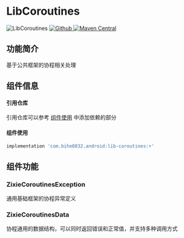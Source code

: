 # LibCoroutines

![LibCoroutines](https://img.shields.io/badge/AndroidAppFactory-LibCoroutines-brightgreen)
[ ![Github](https://img.shields.io/badge/Github-LibCoroutines-brightgreen?style=social) ](https://github.com/bihe0832/AndroidAppFactory/tree/master/LibCoroutines)
[ ![Maven Central](https://img.shields.io/maven-central/v/com.bihe0832.android/lib-coroutines) ](https://search.maven.org/artifact/com.bihe0832.android/lib-coroutines)

## 功能简介

基于公共框架的协程相关处理

## 组件信息

#### 引用仓库

引用仓库可以参考 [组件使用](./../start.md) 中添加依赖的部分

#### 组件使用

```groovy
implementation 'com.bihe0832.android:lib-coroutines:+'
```

## 组件功能

### ZixieCoroutinesException

通用基础框架的协程异常定义

### ZixieCoroutinesData

协程通用的数据结构，可以同时返回错误和正常值，并支持多种调用方式